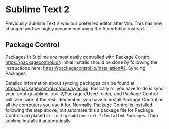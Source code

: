 # Sublime Text 2

Previously Sublime Text 2 was our preferred editor after Vim. This has
now changed and we highly recommend using the Atom Editor instead.

## Package Control

Packages in Sublime are most easily controlled with Package Control
<https://packagecontrol.io/>. Initial installs should be done by following the
instructions here: https://packagecontrol.io/installation#2.  Syncing Packages

Detailed information about syncing packages can be found at
<https://packagecontrol.io/docs/syncing>. Basically all you have to do is sync
your .config/sublime-text-2/Packages/User/ folder, and Package Control will
take care of the rest. Remember, you have to install Package Control on all the
computers you use it for. Normally, Package Control is installed following the
step above, but automate this a package file for Package Control can placed in
`.config/sublime-text-2/Installed Packages`. Then sublime installs it
automatically.
